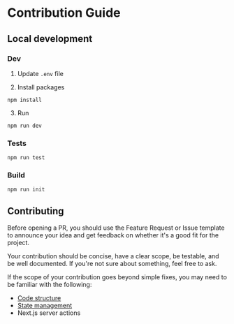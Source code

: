 # Contribution Guide

## Local development

### Dev

1. Update `.env` file

2. Install packages

```shell
npm install
```

3. Run

```shell
npm run dev
```

### Tests

```shell
npm run test
```

### Build

```shell
npm run init
```

## Contributing

Before opening a PR, you should use the Feature Request or Issue template to announce your idea and get feedback on
whether it's a good fit for the project.

Your contribution should be concise, have a clear scope, be testable, and be well documented. If you're not sure about
something, feel free to ask.

If the scope of your contribution goes beyond simple fixes, you may need to be familiar with the following:

- [Code structure](https://seanime.rahim.app/code/overview)
- [State management](https://seanime.rahim.app/code/overview#state-management)
- Next.js server actions
